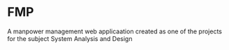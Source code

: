 # FMP
A manpower management web applicaation created as one of the projects for the subject System Analysis and Design
